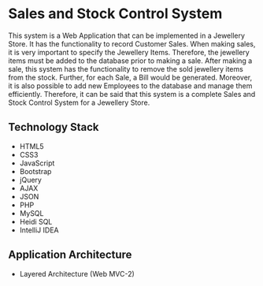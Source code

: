 # Sales and Stock Control System

This system is a Web Application that can be implemented in a Jewellery Store. 
It has the functionality to record Customer Sales.
When making sales, it is very important to specify the Jewellery Items.
Therefore, the jewellery items must be added to the database prior to making a sale.
After making a sale, this system has the functionality to remove the sold jewellery items from the stock.
Further, for each Sale, a Bill would be generated.
Moreover, it is also possible to add new Employees to the database and manage them efficiently.
Therefore, it can be said that this system is a complete Sales and Stock Control System for a Jewellery Store.

## Technology Stack
* HTML5
* CSS3
* JavaScript
* Bootstrap
* jQuery
* AJAX
* JSON
* PHP
* MySQL
* Heidi SQL
* IntelliJ IDEA

## Application Architecture
* Layered Architecture (Web MVC-2)
